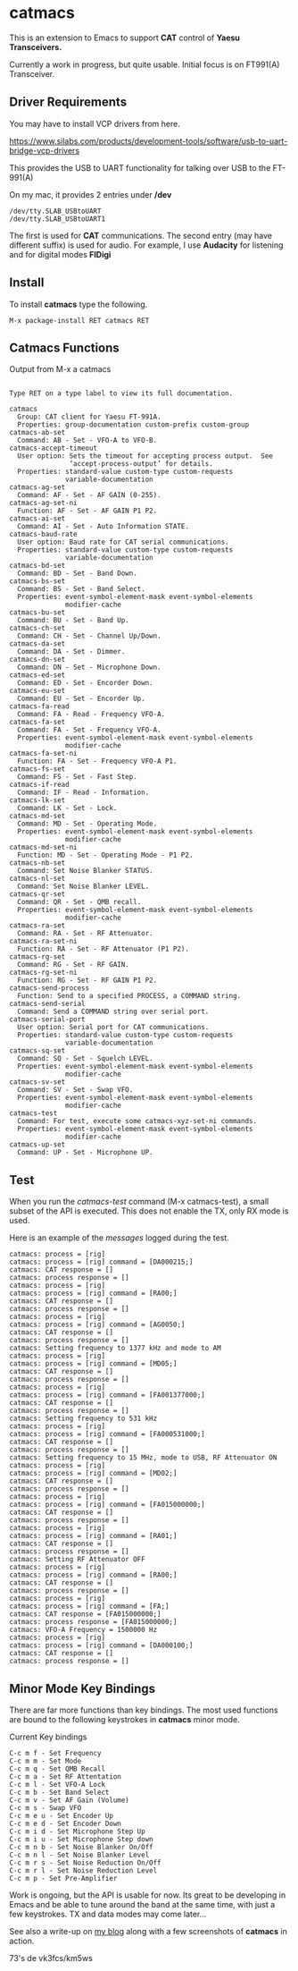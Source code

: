 catmacs
=======

This is an extension to Emacs to support **CAT** control of **Yaesu Transceivers.**

Currently a work in progress, but quite usable. Initial focus is on FT991(A) Transceiver.

Driver Requirements
-------------------
You may have to install VCP drivers from here.

https://www.silabs.com/products/development-tools/software/usb-to-uart-bridge-vcp-drivers

This provides the USB to UART functionality for talking over USB to the FT-991(A)

On my mac, it provides 2 entries under **/dev**

``` emacs-lisp
/dev/tty.SLAB_USBtoUART
/dev/tty.SLAB_USBtoUART1
```

The first is used for **CAT** communications. The second entry (may have
different suffix) is used for audio. For example, I use **Audacity** for
listening and for digital modes **FlDigi**

Install
-------

To install **catmacs** type the following.

``` emacs-lisp
M-x package-install RET catmacs RET
```

Catmacs Functions
-----------------

Output from M-x a catmacs

```

Type RET on a type label to view its full documentation.

catmacs
  Group: CAT client for Yaesu FT-991A.
  Properties: group-documentation custom-prefix custom-group
catmacs-ab-set
  Command: AB - Set - VFO-A to VFO-B.
catmacs-accept-timeout
  User option: Sets the timeout for accepting process output.  See
               ‘accept-process-output’ for details.
  Properties: standard-value custom-type custom-requests
              variable-documentation
catmacs-ag-set
  Command: AF - Set - AF GAIN (0-255).
catmacs-ag-set-ni
  Function: AF - Set - AF GAIN P1 P2.
catmacs-ai-set
  Command: AI - Set - Auto Information STATE.
catmacs-baud-rate
  User option: Baud rate for CAT serial communications.
  Properties: standard-value custom-type custom-requests
              variable-documentation
catmacs-bd-set
  Command: BD - Set - Band Down.
catmacs-bs-set
  Command: BS - Set - Band Select.
  Properties: event-symbol-element-mask event-symbol-elements
              modifier-cache
catmacs-bu-set
  Command: BU - Set - Band Up.
catmacs-ch-set
  Command: CH - Set - Channel Up/Down.
catmacs-da-set
  Command: DA - Set - Dimmer.
catmacs-dn-set
  Command: DN - Set - Microphone Down.
catmacs-ed-set
  Command: ED - Set - Encorder Down.
catmacs-eu-set
  Command: EU - Set - Encorder Up.
catmacs-fa-read
  Command: FA - Read - Frequency VFO-A.
catmacs-fa-set
  Command: FA - Set - Frequency VFO-A.
  Properties: event-symbol-element-mask event-symbol-elements
              modifier-cache
catmacs-fa-set-ni
  Function: FA - Set - Frequency VFO-A P1.
catmacs-fs-set
  Command: FS - Set - Fast Step.
catmacs-if-read
  Command: IF - Read - Information.
catmacs-lk-set
  Command: LK - Set - Lock.
catmacs-md-set
  Command: MD - Set - Operating Mode.
  Properties: event-symbol-element-mask event-symbol-elements
              modifier-cache
catmacs-md-set-ni
  Function: MD - Set - Operating Mode - P1 P2.
catmacs-nb-set
  Command: Set Noise Blanker STATUS.
catmacs-nl-set
  Command: Set Noise Blanker LEVEL.
catmacs-qr-set
  Command: QR - Set - QMB recall.
  Properties: event-symbol-element-mask event-symbol-elements
              modifier-cache
catmacs-ra-set
  Command: RA - Set - RF Attenuator.
catmacs-ra-set-ni
  Function: RA - Set - RF Attenuator (P1 P2).
catmacs-rg-set
  Command: RG - Set - RF GAIN.
catmacs-rg-set-ni
  Function: RG - Set - RF GAIN P1 P2.
catmacs-send-process
  Function: Send to a specified PROCESS, a COMMAND string.
catmacs-send-serial
  Command: Send a COMMAND string over serial port.
catmacs-serial-port
  User option: Serial port for CAT communications.
  Properties: standard-value custom-type custom-requests
              variable-documentation
catmacs-sq-set
  Command: SQ - Set - Squelch LEVEL.
  Properties: event-symbol-element-mask event-symbol-elements
              modifier-cache
catmacs-sv-set
  Command: SV - Set - Swap VFO.
  Properties: event-symbol-element-mask event-symbol-elements
              modifier-cache
catmacs-test
  Command: For test, execute some catmacs-xyz-set-ni commands.
  Properties: event-symbol-element-mask event-symbol-elements
              modifier-cache
catmacs-up-set
  Command: UP - Set - Microphone UP.

```

Test
----
When you run the *catmacs-test* command (M-x catmacs-test), a small subset of
the API is executed. This does not enable the TX, only RX mode is used.

Here is an example of the *messages* logged during the test.

```
catmacs: process = [rig]
catmacs: process = [rig] command = [DA000215;]
catmacs: CAT response = []
catmacs: process response = []
catmacs: process = [rig]
catmacs: process = [rig] command = [RA00;]
catmacs: CAT response = []
catmacs: process response = []
catmacs: process = [rig]
catmacs: process = [rig] command = [AG0050;]
catmacs: CAT response = []
catmacs: process response = []
catmacs: Setting frequency to 1377 kHz and mode to AM
catmacs: process = [rig]
catmacs: process = [rig] command = [MD05;]
catmacs: CAT response = []
catmacs: process response = []
catmacs: process = [rig]
catmacs: process = [rig] command = [FA001377000;]
catmacs: CAT response = []
catmacs: process response = []
catmacs: Setting frequency to 531 kHz
catmacs: process = [rig]
catmacs: process = [rig] command = [FA000531000;]
catmacs: CAT response = []
catmacs: process response = []
catmacs: Setting frequency to 15 MHz, mode to USB, RF Attenuator ON
catmacs: process = [rig]
catmacs: process = [rig] command = [MD02;]
catmacs: CAT response = []
catmacs: process response = []
catmacs: process = [rig]
catmacs: process = [rig] command = [FA015000000;]
catmacs: CAT response = []
catmacs: process response = []
catmacs: process = [rig]
catmacs: process = [rig] command = [RA01;]
catmacs: CAT response = []
catmacs: process response = []
catmacs: Setting RF Attenuator OFF
catmacs: process = [rig]
catmacs: process = [rig] command = [RA00;]
catmacs: CAT response = []
catmacs: process response = []
catmacs: process = [rig]
catmacs: process = [rig] command = [FA;]
catmacs: CAT response = [FA015000000;]
catmacs: process response = [FA015000000;]
catmacs: VFO-A Frequency = 1500000 Hz
catmacs: process = [rig]
catmacs: process = [rig] command = [DA000100;]
catmacs: CAT response = []
catmacs: process response = []

```


Minor Mode Key Bindings
-----------------------

There are far more functions than key bindings. The most used functions are
bound to the following keystrokes in **catmacs** minor mode.

Current Key bindings

    C-c m f - Set Frequency
    C-c m m - Set Mode
    C-c m q - Set QMB Recall
    C-c m a - Set RF Attentation
    C-c m l - Set VFO-A Lock
    C-c m b - Set Band Select
    C-c m v - Set AF Gain (Volume)
    C-c m s - Swap VFO
    C-c m e u - Set Encoder Up
    C-c m e d - Set Encoder Down
    C-c m i d - Set Microphone Step Up
    C-c m i u - Set Microphone Step down
    C-c m n b - Set Noise Blanker On/Off
    C-c m n l - Set Noise Blanker Level
    C-c m r s - Set Noise Reduction On/Off
    C-c m r l - Set Noise Reduction Level
    C-c m p - Set Pre-Amplifier



Work is ongoing, but the API is usable for now. Its great to be developing in
Emacs and be able to tune around the band at the same time, with just a few
keystrokes. TX and data modes may come later...

See also a write-up on [my blog](https://singletonresearch.com/2017/08/07/yaesu-ft-991a-cat-control-using-emacs-lisp/) along with
a few screenshots of **catmacs** in action.

73's de vk3fcs/km5ws
